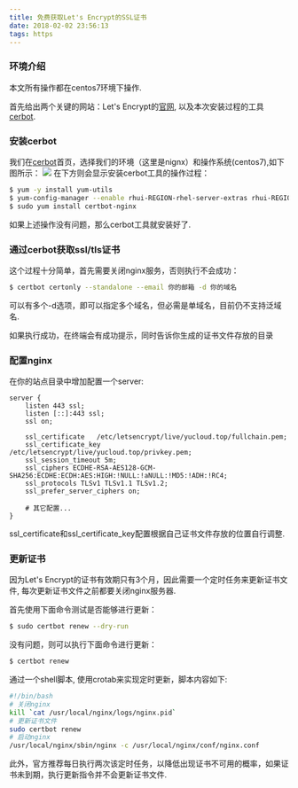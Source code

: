 ```yaml
---
title: 免费获取Let's Encrypt的SSL证书
date: 2018-02-02 23:56:13
tags: https 
---
```


### 环境介绍
本文所有操作都在centos7环境下操作.

首先给出两个关键的网站：Let's Encrypt的[官网](https://letsencrypt.org/), 以及本次安装过程的工具[cerbot](https://certbot.eff.org/).

### 安装cerbot
我们在[cerbot](https://certbot.eff.org/)首页，选择我们的环境（这里是nignx）和操作系统(centos7),如下图所示：
![](Jietu20180203-001634@2x.jpg)
在下方则会显示安装cerbot工具的操作过程：
``` bash
$ yum -y install yum-utils
$ yum-config-manager --enable rhui-REGION-rhel-server-extras rhui-REGION-rhel-server-optional
$ sudo yum install certbot-nginx
```
如果上述操作没有问题，那么cerbot工具就安装好了.

### 通过cerbot获取ssl/tls证书
这个过程十分简单，首先需要关闭nginx服务，否则执行不会成功：
``` bash
$ certbot certonly --standalone --email 你的邮箱 -d 你的域名
```
可以有多个-d选项，即可以指定多个域名，但必需是单域名，目前仍不支持泛域名.

如果执行成功，在终端会有成功提示，同时告诉你生成的证书文件存放的目录

### 配置nginx
在你的站点目录中增加配置一个server:

```
server {
    listen 443 ssl;
    listen [::]:443 ssl;
    ssl on;

    ssl_certificate   /etc/letsencrypt/live/yucloud.top/fullchain.pem;
    ssl_certificate_key  /etc/letsencrypt/live/yucloud.top/privkey.pem;
    ssl_session_timeout 5m;
    ssl_ciphers ECDHE-RSA-AES128-GCM-SHA256:ECDHE:ECDH:AES:HIGH:!NULL:!aNULL:!MD5:!ADH:!RC4;
    ssl_protocols TLSv1 TLSv1.1 TLSv1.2;
    ssl_prefer_server_ciphers on;

    # 其它配置...
}
```
ssl_certificate和ssl_certificate_key配置根据自己证书文件存放的位置自行调整.

### 更新证书
因为Let's Encrypt的证书有效期只有3个月，因此需要一个定时任务来更新证书文件, 每次更新证书文件之前都要关闭nginx服务器.

首先使用下面命令测试是否能够进行更新：
``` bash
$ sudo certbot renew --dry-run
```
没有问题，则可以执行下面命令进行更新：
``` bash
$ certbot renew
```
通过一个shell脚本, 使用crotab来实现定时更新，脚本内容如下:

``` bash
#!/bin/bash
# 关闭nginx
kill `cat /usr/local/nginx/logs/nginx.pid`
# 更新证书文件
sudo certbot renew
# 启动nginx
/usr/local/nginx/sbin/nginx -c /usr/local/nginx/conf/nginx.conf
```
此外，官方推荐每日执行两次该定时任务，以降低出现证书不可用的概率，如果证书未到期，执行更新指令并不会更新证书文件.
